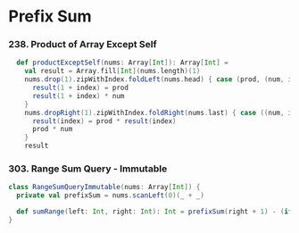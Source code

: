 # Prefix Sum

### 238. Product of Array Except Self
```scala
  def productExceptSelf(nums: Array[Int]): Array[Int] =
    val result = Array.fill[Int](nums.length)(1)
    nums.drop(1).zipWithIndex.foldLeft(nums.head) { case (prod, (num, index)) =>
      result(1 + index) = prod
      result(1 + index) * num
    }
    nums.dropRight(1).zipWithIndex.foldRight(nums.last) { case ((num, index), prod) =>
      result(index) = prod * result(index)
      prod * num
    }
    result
```

### 303. Range Sum Query - Immutable
```scala
class RangeSumQueryImmutable(nums: Array[Int]) {
  private val prefixSum = nums.scanLeft(0)(_ + _)

  def sumRange(left: Int, right: Int): Int = prefixSum(right + 1) - (if left == 0 then 0 else prefixSum(left))
}
```